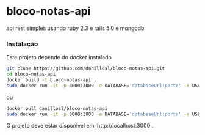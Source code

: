 # bloco-notas-api

api rest simples usando ruby 2.3 e rails 5.0 e mongodb

### Instalação
Este projeto depende do docker instalado
```sh
git clone https://github.com/danillosl/bloco-notas-api.git
cd bloco-notas-api
docker build -t bloco-notas-api .
sudo docker run -it -p 3000:3000 -e DATABASE='databaseUrl:porta' -e USERNAME='usuarioDatabase' -e PASSWORD='senhaDatabase' bloco-notas-api

```
ou
```sh
docker pull danillosl/bloco-notas-api
sudo docker run -it -p 3000:3000 -e DATABASE='databaseUrl:porta' -e USERNAME='usuarioDatabase' -e PASSWORD='senhaDatabase' danillosl/bloco-notas-api
```
O projeto deve estar disponivel em: http://localhost:3000 .
